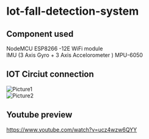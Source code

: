 # Iot-fall-detection-system
## Component used
NodeMCU ESP8266 -12E WiFi module <br>
IMU (3 Axis Gyro + 3 Axis Accelorometer ) MPU-6050
## IOT Circiut connection

![Picture1](https://user-images.githubusercontent.com/44041416/80219698-22067200-8643-11ea-8727-3c9508e6ad52.jpg) <br>
![Picture2](https://user-images.githubusercontent.com/44041416/80219701-23379f00-8643-11ea-98dc-5e6e234d68ab.jpg)

## Youtube preview

https://www.youtube.com/watch?v=ucz4wzw6QYY
